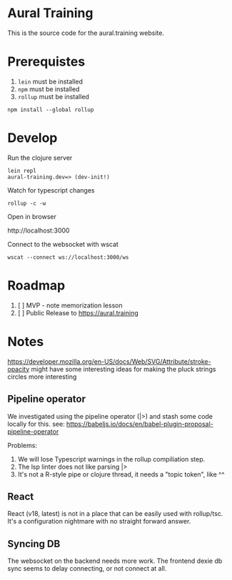 # Aural Training

This is the source code for the aural.training website.

# Prerequistes

1. `lein` must be installed
2. `npm` must be installed
3. `rollup` must be installed

```
npm install --global rollup
```
# Develop

Run the clojure server
```
lein repl
aural-training.dev=> (dev-init!)
```

Watch for typescript changes
```
rollup -c -w
```

Open in browser

http://localhost:3000

Connect to the websocket with wscat

```
wscat --connect ws://localhost:3000/ws
```

# Roadmap

1. [ ] MVP - note memorization lesson
2. [ ] Public Release to  https://aural.training

# Notes

https://developer.mozilla.org/en-US/docs/Web/SVG/Attribute/stroke-opacity
might have some interesting ideas for making the pluck strings circles
more interesting

## Pipeline operator

We investigated using the pipeline operator (|>) and stash some code locally
for this. see: https://babeljs.io/docs/en/babel-plugin-proposal-pipeline-operator

Problems:
1. We will lose Typescript warnings in the rollup compiliation step.
2. The lsp linter does not like parsing |>
3. It's not a R-style pipe or clojure thread, it needs a "topic token", like ^^

## React

React (v18, latest) is not in a place that can be easily used with rollup/tsc. It's a configuration nightmare with no straight forward answer.

## Syncing DB

The websocket on the backend needs more work. The frontend dexie db sync seems to delay connecting, or not connect at all.
